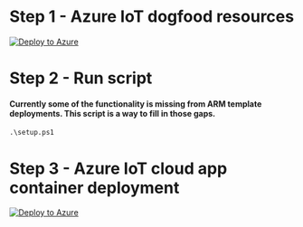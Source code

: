 # Step 1 - Azure IoT dogfood resources

[![Deploy to Azure](https://aka.ms/deploytoazurebutton)](https://portal.azure.com/#create/Microsoft.Template/uri/https%3A%2F%2Fraw.githubusercontent.com%2Fvinagesh%2Fiotdogfood%2Fmain%2Fsetup.json)

# Step 2 - Run script
#### Currently some of the functionality is missing from ARM template deployments. This script is a way to fill in those gaps.
`
.\setup.ps1
`

# Step 3 - Azure IoT cloud app container deployment

[![Deploy to Azure](https://aka.ms/deploytoazurebutton)](https://portal.azure.com/#create/Microsoft.Template/uri/https%3A%2F%2Fraw.githubusercontent.com%2Fvinagesh%2Fiotdogfood%2Fmain%2Fcloudappcontainer.json)
